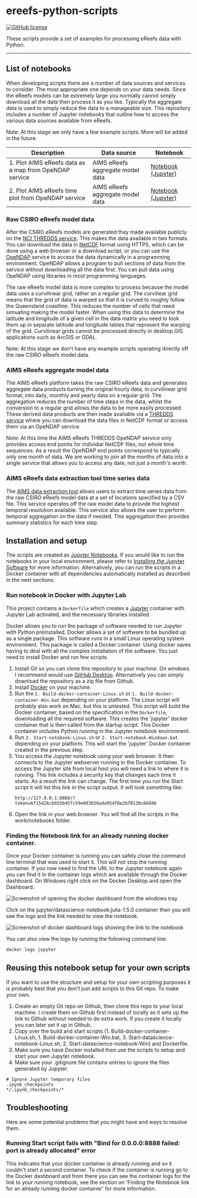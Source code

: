 # ereefs-python-scripts
[![GitHub license](https://img.shields.io/badge/license-MIT-green)](https://github.com/aims-ks/ereefs-python-scripts/blob/master/LICENSE)

These scripts provide a set of examples for processing eReefs data with Python. 

***

## List of notebooks

When developing scripts there are a number of data sources and services to consider. The most appropriate one depends on your data needs. Since the eReefs models can be extremely large you normally cannot simply download all the data then process it as you like. Typically the aggregate data is used to simply reduce the data to a manageable size. This repository includes a number of Jupyter notebooks that outline how to access the various data sources available from eReefs.

Note: At this stage we only have a few example scripts. More will be added in the future.

| Description | Data source | Notebook |
| -------------| ------- | ------------- |
| 1. Plot AIMS eReefs data as a map from OpeNDAP service | AIMS eReefs aggregate model data | [Notebook (Jupyter)](/notebooks/1-plot-aims-ereefs-map-data.ipynb) |
| 2. Plot AIMS eReefs time plot from OpeNDAP service | AIMS eReefs aggregate model data |[Notebook (Jupyter)](/notebooks/2-plot-aims-ereefs-time-plot.ipynb) |

### Raw CSIRO eReefs model data
After the CSIRO eReefs models are generated they made available publicly on the [NCI THREDDS service](https://dapds00.nci.org.au/thredds/catalogs/fx3/catalog.html). This makes the data available in two formats. You can download the data in [NetCDF](https://www.unidata.ucar.edu/software/netcdf/docs/netcdf_introduction.html) format using HTTPS, which can be done using a web browser or a download script, or you can use the [OpeNDAP](https://docs.opendap.org/index.php/QuickStart) service to access the data dynamically in a programming environment. OpeNDAP allows a program to pull sections of data from the service without downloading all the data first. You can pull data using OpeNDAP using libraries in most programming languages. 

The raw eReefs model data is more complex to process because the model data uses a curvilinear grid, rather an a regular grid. The curviliear grid means that the grid of data is warped so that it is curved to roughly follow the Queensland coastline. This reduces the number of cells that need simuating making the model faster. When using this data to determine the latitude and longitude of a given cell in the data matrix you need to look them up in separate latitude and longitude tables that represent the warping of the grid. Curvilinear grids cannot be processed directly in desktop GIS applications such as ArcGIS or GDAL.

Note: At this stage we don't have any example scripts operating directly off the raw CSIRO eReefs model data.

### AIMS eReefs aggregate model data
The AIMS eReefs platform takes the raw CSIRO eReefs data and generates aggregate data products turning the original hourly data, in curvilinear grid format, into daily, monthly and yearly data on a regular grid. The aggregation reduces the number of time steps in the data, whilst the conversion to a regular grid allows the data to be more easily processed. These derived data products are then made available via a [THREDDS service](http://thredds.ereefs.aims.gov.au/thredds/catalog.html) where you can download the data files in NetCDF format or access them via an OpeNDAP service. 

Note: At this time the AIMS eReefs THREDDS OpeNDAP service only provides access end points for individial NetCDF files, not whole time sequences. As a result the OpeNDAP end points correspond to typically only one month of data. We are working to join all the months of data into a single service that allows you to access any date, not just a month's worth.

### AIMS eReefs data extraction tool time series data
The [AIMS data extraction tool](https://extraction.ereefs.aims.gov.au/) allows users to extract time series data from the raw CSIRO eReefs model data at a set of locations specified by a CSV file. This service operates off the raw model data to provide the highest temporal resolution available. This service also allows the user to perform temporal aggregation on the data if needed. This aggregation then provides summary statistics for each time step.

## Installation and setup
The scripts are created as [Jupyter Notebooks](https://jupyter.org/). If you would like to run the notebooks in your
local environment, please refer to [Installing the Jupyter Software](https://jupyter.org/install.html) for more 
information. Alternatively, you can run the scripts in a Docker container with all dependencies automatically installed
as described in the next sections. 

### Run notebook in Docker with Jupyter Lab
This project contains a `Dockerfile` which creates a [Jupyter](https://jupyter.org/) container with Jupyter Lab 
activated, and the necessary libraries installed.

Docker allows you to run the package of software needed to run Jupyter with Python preinstalled. Docker allows a set of software to be bundled up as a single package. This software runs in a small Linux operating system environment. This package is called a Docker container. Using docker saves having to deal with all the complex installation of the software. You just need to install Docker and run few scripts.

1. Install Git so you can clone this repository to your machine. On windows I recommend would use [GitHub Desktop](https://desktop.github.com/). Alternatively you can simply download the repository as a zip file from Github.
2. Install [Docker](https://docs.docker.com/get-docker/) on your machine.
3. Run the ```1. Build-docker-container-Linux.sh``` or ```1. Build-docker-container-Win.bat``` depending on your platform. The Linux script will probably also work on Mac, but this is untested. This script will build the Docker container, based on the specification in the `Dockerfile`, downloading all the required software. This creates the 'jupyter' docker container that is then called from the startup script. This Docker container includes Python running in the Jupyter notebook environment. 
4. Run ```2. Start-notebook-Linux.sh``` or ```2. Start-notebook-Windows.bat``` depending on your platform. This will start the 'jupyter' Docker container created in the previous step.
5. You access the Jupyter notebook using your web browser. It then connects to the Jupyter webserver running in the Docker container. To access the Jupyter site from local host you will need a link to where it is running. This link includes a security key that changes each time it starts. As a result the link can change. The first time you run the Start script it will list this link in the script output. It will look something like: 
    ```
    http://127.0.0.1:8888/?token=6f15d26cbb55b45fc59e0d3b58ada954f8e2bf8138c66846
    ```
6. Open the link in your web browser. You will find all the scripts in the work/notebooks folder.

### Finding the Notebook link for an already running docker container.
Once your Docker container is running you can safely close the command line terminal that was used to start it. This will not stop the running container. If you now need to find the URL to the Jupyter notebook again you can find it in the container logs which are available through the Docker dashboard. On Windows right click on the Docker Desktop and open the Dashboard.

![Screenshot of opening the docker dashboard from the windows tray](media/windows-docker-dashboard.jpg)

Click on the jupyter/datascience-notebook:julia-1.5.0 container then you will see the logs and the link needed to view the notebook.

![Screenshot of docker dashboard logs showing the link to the notebook](media/docker-dashboard-starting-notebook-link.png)

You can also view the logs by running the following command line:
```bash
docker logs jupyter
```

## Reusing this notebook setup for your own scripts
If you want to use the structure and setup for your own scripting purposes it is probably best that you don't just add scripts to this Git repo. To make your own.
1. Create an empty Git repo on Github, then clone this repo to your local machine. I create them on Github first instead of locally as it sets up the link to Github without needed to do extra work. If you create it locally you can later set it up in Github.
2. Copy over the build and start scripts (1. Build-docker-container-Linux.sh, 1. Build-docker-container-Win.bat, 3. Start-datascience-notebook-Linux.sh, 2. Start-datascience-notebook-Win) and Dockerfile.
4. Make sure you have Docker installed then use the scripts to setup and start your own Jupyter notebook.
5. Make sure your .gitignore file contains entries to ignore the files generated by Jupyter.
```
# Ignore Jupyter temporary files
.ipynb_checkpoints
*/.ipynb_checkpoints/*
```

## Troubleshooting
Here are some potential problems that you might have and ways to resolve them.
### Running Start script fails with "Bind for 0.0.0.0:8888 failed: port is already allocated" error
This indicates that your docker container is already running and so it couldn't start a second container. To check if the container is running go to the Docker dashboard and from there you can see the container logs for the link to your running notebook, see the section on 'Finding the Notebook link for an already running docker container' for more information.

